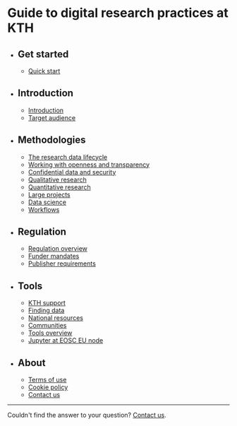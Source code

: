 <!-- markdownlint-disable MD007 -->
# Guide to digital research practices at KTH

<div class="grid cards" markdown>

- ## Get started
    - [Quick start](get_started/quick_start.md)

- ## Introduction
    - [Introduction](introduction/intro.md)
    - [Target audience](introduction/audience.md)

- ## Methodologies
    - [The research data lifecycle](methodologies/research-data-lifecycle.md)
    - [Working with openness and transparency](methodologies/openness.md)
    - [Confidential data and security](methodologies/confidential-data.md)
    - [Qualitative research](methodologies/qualitative-research.md)
    - [Quantitative research](methodologies/quantitative-research.md)
    - [Large projects](methodologies/large-projects.md)
    - [Data science](methodologies/data-science.md)
    - [Workflows](methodologies/workflows.md)

- ## Regulation
    - [Regulation overview](regulation/regulation.md)
    - [Funder mandates](regulation/funder-mandates.md)
    - [Publisher requirements](regulation/publisher-requirements.md)

- ## Tools
    - [KTH support](tools/kth-support.md)
    - [Finding data](tools/finding-data.md)
    - [National resources](tools/national.md)
    - [Communities](tools/communities.md)
    - [Tools overview](tools/tools.md)
    - [Jupyter at EOSC EU node](get_started/EOSC_Jupyter.md)
- ## About
    - [Terms of use](terms.md)
    - [Cookie policy](cookie-policy.md)
    - [Contact us](https://www.kth.se/om/fakta)
</div>

---

Couldn't find the answer to your question? [Contact us](https://www.kth.se/om/fakta).

